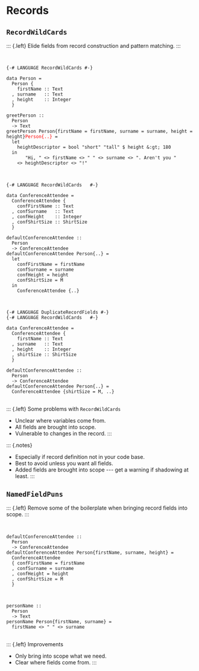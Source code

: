 # Records

## `RecordWildCards`

::: {.left}
Elide fields from record construction and pattern matching.
:::

##

<pre class="haskell"><code data-trim data-noescape>
<span class="fragment" data-fragment-index="4">{-# LANGUAGE RecordWildCards #-}</span>

<span class="fragment fade-in-then-semi-out" data-fragment-index="1">data Person =
  Person {
    firstName :: Text
  , surname   :: Text
  , height    :: Integer
  }</span>

<span class="fragment fade-in-then-semi-out" data-fragment-index="2">greetPerson ::
  Person
  -> Text
greetPerson </span><span class="fragment" data-fragment-index="2"><span class="fragment highlight-red" data-fragment-index="3"><span class="fragment fade-out no-layout" data-fragment-index="5">Person{firstName = firstName, surname = surname, height = height}</span></span></span><span class="fragment no-layout" style="color: red" data-fragment-index="5">Person{..}</span><span class="fragment fade-in-then-semi-out" data-fragment-index="2"> =
  let
    heightDescriptor = bool "short" "tall" $ height &:gt; 180
  in
       "Hi, " <> firstName <> " " <> surname <> ". Aren't you "
    <> heightDescriptor <> "!"</span>
</code></pre>

##

<pre class="haskell"><code data-trim data-noescape>
{-# LANGUAGE RecordWildCards   #-}

<span class="fragment fade-in-then-semi-out" data-fragment-index="1">data ConferenceAttendee =
  ConferenceAttendee {
    confFirstName :: Text
  , confSurname   :: Text
  , confHeight    :: Integer
  , confShirtSize :: ShirtSize
  }</span>

<span class="fragment fade-in-then-semi-out" data-fragment-index="2">defaultConferenceAttendee ::
  Person
  -> ConferenceAttendee
defaultConferenceAttendee Person{..} =
  let
    confFirstName = firstName
    confSurname = surname
    confHeight = height</span>
    <span class="fragment" data-fragment-index="3">confShirtSize = M</span>
  <span class="fragment fade-in-then-semi-out" data-fragment-index="2">in</span>
    <span class="fragment" data-fragment-index="4">ConferenceAttendee {..}</span>
</code></pre>

##

<pre class="haskell"><code data-trim data-noescape>
<span class="fragment fade-in-then-semi-out" data-fragment-index="1">{-# LANGUAGE DuplicateRecordFields #-}
{-# LANGUAGE RecordWildCards   #-}</span>

<span class="fragment fade-in-then-semi-out" data-fragment-index="2">data ConferenceAttendee =
  ConferenceAttendee {</span>
    <span class="fragment fade-in-then-semi-out" data-fragment-index="3">firstName :: Text
  , surname   :: Text
  , height    :: Integer
  , shirtSize :: ShirtSize</span>
  <span class="fragment fade-in-then-semi-out" data-fragment-index="2">}</span>

<span class="fragment fade-in-then-semi-out" data-fragment-index="4">defaultConferenceAttendee ::
  Person
  -> ConferenceAttendee
defaultConferenceAttendee</span> <span class="fragment" data-fragment-index="5">Person{..}</span> <span class="fragment fade-in-then-semi-out" data-fragment-index="4">=</span>
  <span class="fragment" data-fragment-index="6">ConferenceAttendee {shirtSize = M, ..}</span>
</code></pre>

##

::: {.left}
Some problems with `RecordWildCards`

 - Unclear where variables come from.
 - All fields are brought into scope.
 - Vulnerable to changes in the record.
:::

::: {.notes}
- Especially if record definition not in your code base.
- Best to avoid unless you want all fields.
- Added fields are brought into scope --- get a warning if shadowing at least.
:::


## `NamedFieldPuns`

::: {.left}
Remove some of the boilerplate when bringing record fields into scope.
:::

##

<pre class="haskell"><code data-trim data-noescape>
<span class="fragment fade-in-then-semi-out" data-fragment-index="1">defaultConferenceAttendee ::
  Person
  -> ConferenceAttendee
defaultConferenceAttendee</span> <span class="fragment" data-fragment-index="2">Person{firstName, surname, height}</span> <span class="fragment fade-in-then-semi-out" data-fragment-index="1">=</span>
  <span class="fragment fade-in-then-semi-out" data-fragment-index="1">ConferenceAttendee
  {</span> <span class="fragment fade-in-then-semi-out" data-fragment-index="3">confFirstName = firstName
  , confSurname = surname
  , confHeight = height
  , confShirtSize = M</span>
  <span class="fragment fade-in-then-semi-out" data-fragment-index="1">}</span>
</code></pre>

##

<pre class="haskell"><code data-trim data-noescape>
personName ::
  Person
  -> Text
personName Person{firstName, surname} =
  firstName <> " " <> surname
</code></pre>

##

::: {.left}
Improvements

 - Only bring into scope what we need.
 - Clear where fields come from.
:::
